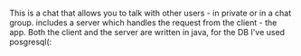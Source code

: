 This is a chat that allows you to talk with other users - in private or in a chat group.
includes a server which handles the request from the client - the app.
Both the client and the server are written in java, for the DB I've used posgresql(:
